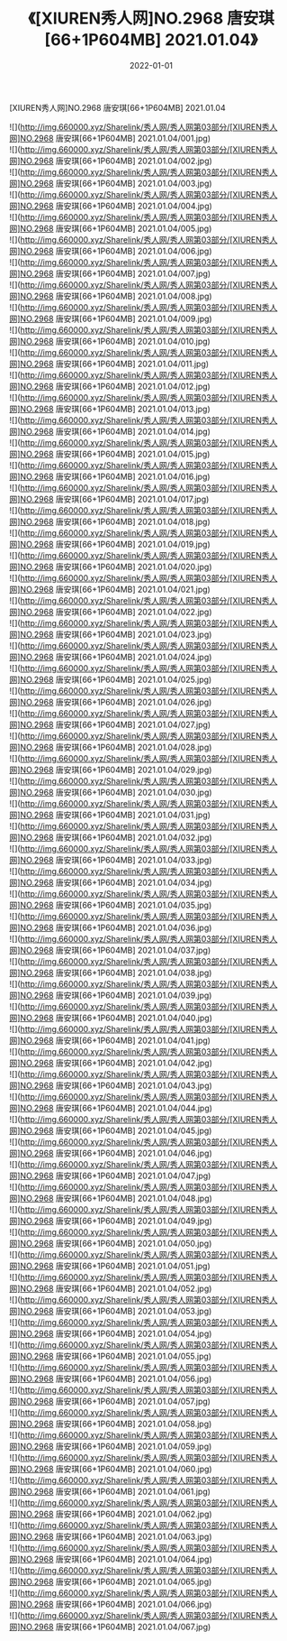 ﻿---
layout: post
title:  《[XIUREN秀人网]NO.2968 唐安琪[66+1P604MB] 2021.01.04》
date:   2022-01-01
img: http://img.660000.xyz/Sharelink/秀人网/秀人网第03部分/[XIUREN秀人网]NO.2968 唐安琪[66+1P604MB] 2021.01.04/000.jpg
categories: [美女, 清纯, 唯美]
---

[XIUREN秀人网]NO.2968 唐安琪[66+1P604MB] 2021.01.04

 ![](http://img.660000.xyz/Sharelink/秀人网/秀人网第03部分/[XIUREN秀人网]NO.2968 唐安琪[66+1P604MB] 2021.01.04/001.jpg) <br>![](http://img.660000.xyz/Sharelink/秀人网/秀人网第03部分/[XIUREN秀人网]NO.2968 唐安琪[66+1P604MB] 2021.01.04/002.jpg) <br>![](http://img.660000.xyz/Sharelink/秀人网/秀人网第03部分/[XIUREN秀人网]NO.2968 唐安琪[66+1P604MB] 2021.01.04/003.jpg) <br>![](http://img.660000.xyz/Sharelink/秀人网/秀人网第03部分/[XIUREN秀人网]NO.2968 唐安琪[66+1P604MB] 2021.01.04/004.jpg) <br>![](http://img.660000.xyz/Sharelink/秀人网/秀人网第03部分/[XIUREN秀人网]NO.2968 唐安琪[66+1P604MB] 2021.01.04/005.jpg) <br>![](http://img.660000.xyz/Sharelink/秀人网/秀人网第03部分/[XIUREN秀人网]NO.2968 唐安琪[66+1P604MB] 2021.01.04/006.jpg) <br>![](http://img.660000.xyz/Sharelink/秀人网/秀人网第03部分/[XIUREN秀人网]NO.2968 唐安琪[66+1P604MB] 2021.01.04/007.jpg) <br>![](http://img.660000.xyz/Sharelink/秀人网/秀人网第03部分/[XIUREN秀人网]NO.2968 唐安琪[66+1P604MB] 2021.01.04/008.jpg) <br>![](http://img.660000.xyz/Sharelink/秀人网/秀人网第03部分/[XIUREN秀人网]NO.2968 唐安琪[66+1P604MB] 2021.01.04/009.jpg) <br>![](http://img.660000.xyz/Sharelink/秀人网/秀人网第03部分/[XIUREN秀人网]NO.2968 唐安琪[66+1P604MB] 2021.01.04/010.jpg) <br>![](http://img.660000.xyz/Sharelink/秀人网/秀人网第03部分/[XIUREN秀人网]NO.2968 唐安琪[66+1P604MB] 2021.01.04/011.jpg) <br>![](http://img.660000.xyz/Sharelink/秀人网/秀人网第03部分/[XIUREN秀人网]NO.2968 唐安琪[66+1P604MB] 2021.01.04/012.jpg) <br>![](http://img.660000.xyz/Sharelink/秀人网/秀人网第03部分/[XIUREN秀人网]NO.2968 唐安琪[66+1P604MB] 2021.01.04/013.jpg) <br>![](http://img.660000.xyz/Sharelink/秀人网/秀人网第03部分/[XIUREN秀人网]NO.2968 唐安琪[66+1P604MB] 2021.01.04/014.jpg) <br>![](http://img.660000.xyz/Sharelink/秀人网/秀人网第03部分/[XIUREN秀人网]NO.2968 唐安琪[66+1P604MB] 2021.01.04/015.jpg) <br>![](http://img.660000.xyz/Sharelink/秀人网/秀人网第03部分/[XIUREN秀人网]NO.2968 唐安琪[66+1P604MB] 2021.01.04/016.jpg) <br>![](http://img.660000.xyz/Sharelink/秀人网/秀人网第03部分/[XIUREN秀人网]NO.2968 唐安琪[66+1P604MB] 2021.01.04/017.jpg) <br>![](http://img.660000.xyz/Sharelink/秀人网/秀人网第03部分/[XIUREN秀人网]NO.2968 唐安琪[66+1P604MB] 2021.01.04/018.jpg) <br>![](http://img.660000.xyz/Sharelink/秀人网/秀人网第03部分/[XIUREN秀人网]NO.2968 唐安琪[66+1P604MB] 2021.01.04/019.jpg) <br>![](http://img.660000.xyz/Sharelink/秀人网/秀人网第03部分/[XIUREN秀人网]NO.2968 唐安琪[66+1P604MB] 2021.01.04/020.jpg) <br>![](http://img.660000.xyz/Sharelink/秀人网/秀人网第03部分/[XIUREN秀人网]NO.2968 唐安琪[66+1P604MB] 2021.01.04/021.jpg) <br>![](http://img.660000.xyz/Sharelink/秀人网/秀人网第03部分/[XIUREN秀人网]NO.2968 唐安琪[66+1P604MB] 2021.01.04/022.jpg) <br>![](http://img.660000.xyz/Sharelink/秀人网/秀人网第03部分/[XIUREN秀人网]NO.2968 唐安琪[66+1P604MB] 2021.01.04/023.jpg) <br>![](http://img.660000.xyz/Sharelink/秀人网/秀人网第03部分/[XIUREN秀人网]NO.2968 唐安琪[66+1P604MB] 2021.01.04/024.jpg) <br>![](http://img.660000.xyz/Sharelink/秀人网/秀人网第03部分/[XIUREN秀人网]NO.2968 唐安琪[66+1P604MB] 2021.01.04/025.jpg) <br>![](http://img.660000.xyz/Sharelink/秀人网/秀人网第03部分/[XIUREN秀人网]NO.2968 唐安琪[66+1P604MB] 2021.01.04/026.jpg) <br>![](http://img.660000.xyz/Sharelink/秀人网/秀人网第03部分/[XIUREN秀人网]NO.2968 唐安琪[66+1P604MB] 2021.01.04/027.jpg) <br>![](http://img.660000.xyz/Sharelink/秀人网/秀人网第03部分/[XIUREN秀人网]NO.2968 唐安琪[66+1P604MB] 2021.01.04/028.jpg) <br>![](http://img.660000.xyz/Sharelink/秀人网/秀人网第03部分/[XIUREN秀人网]NO.2968 唐安琪[66+1P604MB] 2021.01.04/029.jpg) <br>![](http://img.660000.xyz/Sharelink/秀人网/秀人网第03部分/[XIUREN秀人网]NO.2968 唐安琪[66+1P604MB] 2021.01.04/030.jpg) <br>![](http://img.660000.xyz/Sharelink/秀人网/秀人网第03部分/[XIUREN秀人网]NO.2968 唐安琪[66+1P604MB] 2021.01.04/031.jpg) <br>![](http://img.660000.xyz/Sharelink/秀人网/秀人网第03部分/[XIUREN秀人网]NO.2968 唐安琪[66+1P604MB] 2021.01.04/032.jpg) <br>![](http://img.660000.xyz/Sharelink/秀人网/秀人网第03部分/[XIUREN秀人网]NO.2968 唐安琪[66+1P604MB] 2021.01.04/033.jpg) <br>![](http://img.660000.xyz/Sharelink/秀人网/秀人网第03部分/[XIUREN秀人网]NO.2968 唐安琪[66+1P604MB] 2021.01.04/034.jpg) <br>![](http://img.660000.xyz/Sharelink/秀人网/秀人网第03部分/[XIUREN秀人网]NO.2968 唐安琪[66+1P604MB] 2021.01.04/035.jpg) <br>![](http://img.660000.xyz/Sharelink/秀人网/秀人网第03部分/[XIUREN秀人网]NO.2968 唐安琪[66+1P604MB] 2021.01.04/036.jpg) <br>![](http://img.660000.xyz/Sharelink/秀人网/秀人网第03部分/[XIUREN秀人网]NO.2968 唐安琪[66+1P604MB] 2021.01.04/037.jpg) <br>![](http://img.660000.xyz/Sharelink/秀人网/秀人网第03部分/[XIUREN秀人网]NO.2968 唐安琪[66+1P604MB] 2021.01.04/038.jpg) <br>![](http://img.660000.xyz/Sharelink/秀人网/秀人网第03部分/[XIUREN秀人网]NO.2968 唐安琪[66+1P604MB] 2021.01.04/039.jpg) <br>![](http://img.660000.xyz/Sharelink/秀人网/秀人网第03部分/[XIUREN秀人网]NO.2968 唐安琪[66+1P604MB] 2021.01.04/040.jpg) <br>![](http://img.660000.xyz/Sharelink/秀人网/秀人网第03部分/[XIUREN秀人网]NO.2968 唐安琪[66+1P604MB] 2021.01.04/041.jpg) <br>![](http://img.660000.xyz/Sharelink/秀人网/秀人网第03部分/[XIUREN秀人网]NO.2968 唐安琪[66+1P604MB] 2021.01.04/042.jpg) <br>![](http://img.660000.xyz/Sharelink/秀人网/秀人网第03部分/[XIUREN秀人网]NO.2968 唐安琪[66+1P604MB] 2021.01.04/043.jpg) <br>![](http://img.660000.xyz/Sharelink/秀人网/秀人网第03部分/[XIUREN秀人网]NO.2968 唐安琪[66+1P604MB] 2021.01.04/044.jpg) <br>![](http://img.660000.xyz/Sharelink/秀人网/秀人网第03部分/[XIUREN秀人网]NO.2968 唐安琪[66+1P604MB] 2021.01.04/045.jpg) <br>![](http://img.660000.xyz/Sharelink/秀人网/秀人网第03部分/[XIUREN秀人网]NO.2968 唐安琪[66+1P604MB] 2021.01.04/046.jpg) <br>![](http://img.660000.xyz/Sharelink/秀人网/秀人网第03部分/[XIUREN秀人网]NO.2968 唐安琪[66+1P604MB] 2021.01.04/047.jpg) <br>![](http://img.660000.xyz/Sharelink/秀人网/秀人网第03部分/[XIUREN秀人网]NO.2968 唐安琪[66+1P604MB] 2021.01.04/048.jpg) <br>![](http://img.660000.xyz/Sharelink/秀人网/秀人网第03部分/[XIUREN秀人网]NO.2968 唐安琪[66+1P604MB] 2021.01.04/049.jpg) <br>![](http://img.660000.xyz/Sharelink/秀人网/秀人网第03部分/[XIUREN秀人网]NO.2968 唐安琪[66+1P604MB] 2021.01.04/050.jpg) <br>![](http://img.660000.xyz/Sharelink/秀人网/秀人网第03部分/[XIUREN秀人网]NO.2968 唐安琪[66+1P604MB] 2021.01.04/051.jpg) <br>![](http://img.660000.xyz/Sharelink/秀人网/秀人网第03部分/[XIUREN秀人网]NO.2968 唐安琪[66+1P604MB] 2021.01.04/052.jpg) <br>![](http://img.660000.xyz/Sharelink/秀人网/秀人网第03部分/[XIUREN秀人网]NO.2968 唐安琪[66+1P604MB] 2021.01.04/053.jpg) <br>![](http://img.660000.xyz/Sharelink/秀人网/秀人网第03部分/[XIUREN秀人网]NO.2968 唐安琪[66+1P604MB] 2021.01.04/054.jpg) <br>![](http://img.660000.xyz/Sharelink/秀人网/秀人网第03部分/[XIUREN秀人网]NO.2968 唐安琪[66+1P604MB] 2021.01.04/055.jpg) <br>![](http://img.660000.xyz/Sharelink/秀人网/秀人网第03部分/[XIUREN秀人网]NO.2968 唐安琪[66+1P604MB] 2021.01.04/056.jpg) <br>![](http://img.660000.xyz/Sharelink/秀人网/秀人网第03部分/[XIUREN秀人网]NO.2968 唐安琪[66+1P604MB] 2021.01.04/057.jpg) <br>![](http://img.660000.xyz/Sharelink/秀人网/秀人网第03部分/[XIUREN秀人网]NO.2968 唐安琪[66+1P604MB] 2021.01.04/058.jpg) <br>![](http://img.660000.xyz/Sharelink/秀人网/秀人网第03部分/[XIUREN秀人网]NO.2968 唐安琪[66+1P604MB] 2021.01.04/059.jpg) <br>![](http://img.660000.xyz/Sharelink/秀人网/秀人网第03部分/[XIUREN秀人网]NO.2968 唐安琪[66+1P604MB] 2021.01.04/060.jpg) <br>![](http://img.660000.xyz/Sharelink/秀人网/秀人网第03部分/[XIUREN秀人网]NO.2968 唐安琪[66+1P604MB] 2021.01.04/061.jpg) <br>![](http://img.660000.xyz/Sharelink/秀人网/秀人网第03部分/[XIUREN秀人网]NO.2968 唐安琪[66+1P604MB] 2021.01.04/062.jpg) <br>![](http://img.660000.xyz/Sharelink/秀人网/秀人网第03部分/[XIUREN秀人网]NO.2968 唐安琪[66+1P604MB] 2021.01.04/063.jpg) <br>![](http://img.660000.xyz/Sharelink/秀人网/秀人网第03部分/[XIUREN秀人网]NO.2968 唐安琪[66+1P604MB] 2021.01.04/064.jpg) <br>![](http://img.660000.xyz/Sharelink/秀人网/秀人网第03部分/[XIUREN秀人网]NO.2968 唐安琪[66+1P604MB] 2021.01.04/065.jpg) <br>![](http://img.660000.xyz/Sharelink/秀人网/秀人网第03部分/[XIUREN秀人网]NO.2968 唐安琪[66+1P604MB] 2021.01.04/066.jpg) <br>![](http://img.660000.xyz/Sharelink/秀人网/秀人网第03部分/[XIUREN秀人网]NO.2968 唐安琪[66+1P604MB] 2021.01.04/067.jpg) <br>
